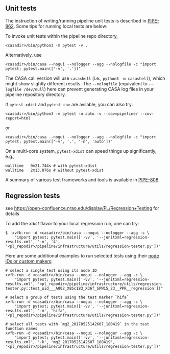 ## Unit tests

The instruction of writing/running pipeline unit tests is described in [PIPE-862](https://open-jira.nrao.edu/browse/PIPE-862). Some tips for running local tests are below:

To invoke unit tests within the pipeline repo directory,

```console
<casadir>/bin/python3 -m pytest -v .
```

Alternatively, use

```console
<casadir>/bin/casa --nogui --nologger --agg --nologfile -c "import pytest; pytest.main(['-v', '.'])"
```

The CASA call version will use `casashell` (i.e., `python3 -m casashell`), which might show slightly different results.
The `--nologfile` (equivalent to `--logfile /dev/null`) here can prevent generating CASA log files in your pipeline repository directory.

If `pytest-xdist` and `pytest-cov` are avilable, you can also try:

```console
<casadir>/bin/python3 -m pytest -n auto -v --cov=pipeline/ --cov-report=html
```
or

```console
<casadir>/bin/casa --nogui --nologger --agg --nologfile -c "import pytest; pytest.main(['-v', '.', '-n', 'auto'])"
```

On a multi-core system, `pytest-xdist` can speed things up significantly, e.g.,

    walltime   0m21.744s # with pytest-xdist
    walltime   2m13.076s # without pytest-xdist

A summary of various test frameworks and tools is available in [PIPE-806](https://open-jira.nrao.edu/browse/PIPE-806).

## Regression tests

see https://open-confluence.nrao.edu/display/PL/Regression+Testing for details

To add the *xdist* flavor to your local regression run, one can try:

```console
$  xvfb-run -d <casadir>/bin/casa --nogui --nologger --agg -c \
    "import pytest; pytest.main(['-vv', '--junitxml=regression-results.xml', '-n', '4', '<pl_repodir>/pipeline/infrastructure/utils/regression-tester.py'])"
```

Here are some additional examples to run selected tests using their [node IDs or custom makers](https://docs.pytest.org/en/latest/example/markers.html):

```console
# select a single test using its node ID
xvfb-run -d <casadir>/bin/casa --nogui --nologger --agg -c \
    "import pytest; pytest.main(['-vv', '--junitxml=regression-results.xml', '<pl_repodir>/pipeline/infrastructure/utils/regression-tester.py::test_uid___A002_X85c183_X36f_SPW15_23__PPR__regression'])"
```

```console
# select a group of tests using the test marker `hifa`
xvfb-run -d <casadir>/bin/casa --nogui --nologger --agg -c \
    "import pytest; pytest.main(['-vv', '--junitxml=regression-results.xml', '-m', 'hifa', '<pl_repodir>/pipeline/infrastructure/utils/regression-tester.py'])"
```

```console
# select all tests with `mg2_20170525142607_180419` in the test function names
xvfb-run -d <casadir>/bin/casa --nogui --nologger --agg -c \
    "import pytest; pytest.main(['-vv', '--junitxml=regression-results.xml', '-k', 'mg2_20170525142607_180419', '<pl_repodir>/pipeline/infrastructure/utils/regression-tester.py'])"
```